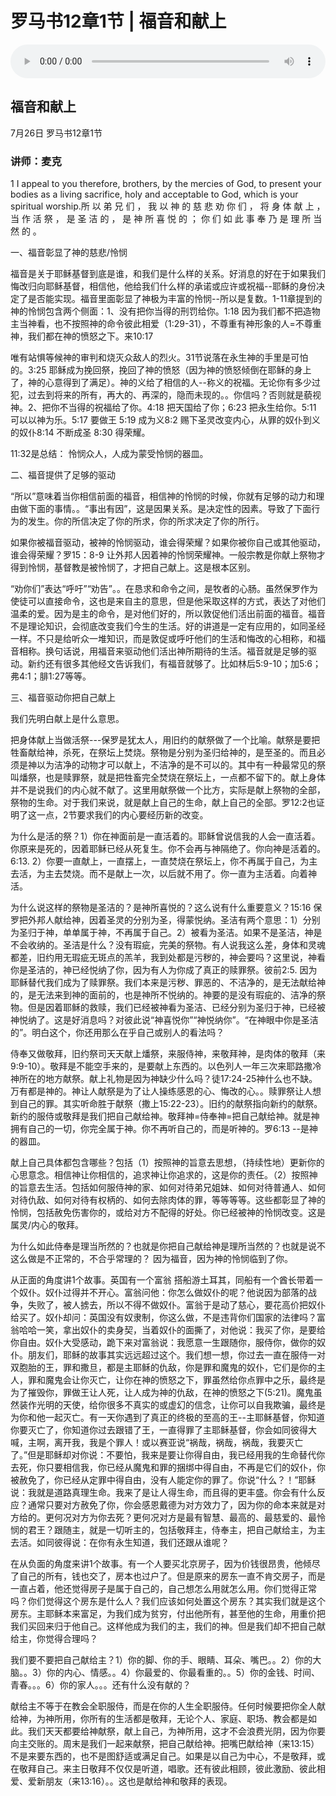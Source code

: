 # 罗马书12章1节 | 福音和献上

<audio style="width: 100%;" preload="false" controls controlslist="nodownload"><source src="https://file.simai.life/audio/mp3/2020/200727_001_Romans12-1.mp3" type="audio/mpeg">Your browser does not support the audio element.</audio>

## 福音和献上
7月26日 
罗马书12章1节
### 讲师：麦克


1 I appeal to you therefore, brothers, by the mercies of God, to present your bodies as a living sacrifice, holy and acceptable to God, which is your spiritual worship.所 以 弟 兄 们 ， 我 以 神 的 慈 悲 劝 你 们 ， 将 身 体 献 上 ， 当 作 活 祭 ， 是 圣 洁 的 ， 是 神 所 喜 悦 的 ； 你 们 如 此 事 奉 乃 是 理 所 当 然 的 。

一、福音彰显了神的慈悲/怜悯

福音是关于耶稣基督到底是谁，和我们是什么样的关系。好消息的好在于如果我们悔改归向耶稣基督，相信他，他给我们什么样的承诺或应许或祝福--耶稣的身份决定了是否能实现。福音里面彰显了神极为丰富的怜悯--所以是复数。1-11章提到的神的怜悯包含两个侧面：1、没有把你当得的刑罚给你。1:18 因为我们都不把造物主当神看，也不按照神的命令彼此相爱（1:29-31），不尊重有神形象的人=不尊重神，我们都在神的愤怒之下。来10:17 

唯有站惧等候神的审判和烧灭众敌人的烈火。31节说落在永生神的手里是可怕的。3:25 耶稣成为挽回祭，挽回了神的愤怒（因为神的愤怒倾倒在耶稣的身上了，神的心意得到了满足）。神的义给了相信的人--称义的祝福。无论你有多少过犯，过去到将来的所有，再大的、再深的，隐而未现的。。你信吗？否则就是藐视神。2、把你不当得的祝福给了你。4:18 把天国给了你；6:23 把永生给你。5:11 可以以神为乐。5:17 要做王 5:19 成为义8:2 赐下圣灵改变内心，从罪的奴仆到义的奴仆8:14 不断成圣 8:30 得荣耀。

11:32是总结： 怜悯众人，人成为蒙受怜悯的器皿。

二、福音提供了足够的驱动

“所以”意味着当你相信前面的福音，相信神的怜悯的时候，你就有足够的动力和理由做下面的事情。。“事出有因”，这是因果关系。是决定性的因素。导致了下面行为的发生。你的所信决定了你的所求，你的所求决定了你的所行。

如果你被福音驱动，被神的怜悯驱动，谁会得荣耀？如果你被你自己或其他驱动，谁会得荣耀？罗15：8-9 让外邦人因着神的怜悯荣耀神。一般宗教是你献上祭物才得到怜悯，基督教是被怜悯了，才把自己献上。这是根本区别。

“劝你们”表达“呼吁”“劝告”。。在恳求和命令之间，是牧者的心肠。虽然保罗作为使徒可以直接命令，这也是来自主的意思，但是他采取这样的方式，表达了对他们温柔的爱。因为是主的命令，是对他们好的，所以敦促他们活出前面的福音。福音不是理论知识，会彻底改变我们今生的生活。好的讲道是一定有应用的，如同圣经一样。不只是给听众一堆知识，而是敦促或呼吁他们的生活和悔改的心相称，和福音相称。换句话说，用福音来驱动他们活出神所期待的生活。福音就是足够的驱动。新约还有很多其他经文告诉我们，有福音就够了。比如林后5:9-10；加5:6；弗4:1；腓1:27等等。

三、福音驱动你把自己献上

我们先明白献上是什么意思。

把身体献上当做活祭---保罗是犹太人，用旧约的献祭做了一个比喻。献祭是要把牲畜献给神，杀死，在祭坛上焚烧。祭物是分别为圣归给神的，是至圣的。而且必须是神以为洁净的动物才可以献上，不洁净的是不可以的。其中有一种最常见的祭叫燔祭，也是赎罪祭，就是把牲畜完全焚烧在祭坛上，一点都不留下的。献上身体并不是说我们的内心就不献了。这里用献祭做一个比方，实际是献上祭物的全部，祭物的生命。对于我们来说，就是献上自己的生命，献上自己的全部。罗12:2也证明了这一点，2节要求我们的内心要经历新的改变。

为什么是活的祭？1）你在神面前是一直活着的。耶稣曾说信我的人会一直活着。你原来是死的，因着耶稣已经从死复生。你不会再与神隔绝了。你向神是活着的。6:13. 2）你要一直献上，一直摆上，一直焚烧在祭坛上，你不再属于自己，为主去活，为主去焚烧。而不是献上一次，以后就不用了。你一直为主活着。向着神活。

为什么说这样的祭物是圣洁的？是神所喜悦的？这么说有什么重要意义？15:16 保罗把外邦人献给神，因着圣灵的分别为圣，得蒙悦纳。圣洁有两个意思：1）分别为圣归于神，单单属于神，不再属于自己。2）被看为圣洁。如果不是圣洁，神是不会收纳的。圣洁是什么？没有瑕疵，完美的祭物。有人说我这么差，身体和灵魂都差，旧约用无瑕疵无斑点的羔羊，我到处都是污秽的，神会要吗？这里说，神看你是圣洁的，神已经悦纳了你，因为有人为你成了真正的赎罪祭。彼前2:5. 因为耶稣替代我们成为了赎罪祭。我们本来是污秽、罪恶的、不洁净的，是无法献给神的，是无法来到神的面前的，也是神所不悦纳的。神要的是没有瑕疵的、洁净的祭物。但是因着耶稣的救赎，我们已经被神看为圣洁、已经分别为圣归于神，已经被神悦纳了。这是好消息吗？对彼此说“神喜悦你”“神悦纳你”。“在神眼中你是圣洁的”。明白这个，你还用那么在乎自己或别人的看法吗？

侍奉又做敬拜，旧约祭司天天献上燔祭，来服侍神，来敬拜神，是肉体的敬拜（来9:9-10）。敬拜是不能空手来的，是要献上东西的。以色列人一年三次来耶路撒冷神所在的地方献祭。献上礼物是因为神缺少什么吗？徒17:24-25神什么也不缺。万有都是神的。神让人献祭是为了让人操练感恩的心、悔改的心。。赎罪祭让人想到自己的罪。其实听命胜于献祭（撒上15:22-23）。旧约的献祭指向新约的献祭。新约的服侍或敬拜是我们把自己献给神。敬拜神=侍奉神=把自己献给神。就是神拥有自己的一切，你完全属于神。你不再听自己的，而是听神的。罗6:13 --是神的器皿。

献上自己具体都包含哪些？包括（1）按照神的旨意去思想，（持续性地）更新你的心思意念。相信神让你相信的，追求神让你追求的，这是你的责任。（2）按照神的旨意去生活。包括如何服侍神的家、如何对待弟兄姐妹、如何对待普通人、如何对待仇敌、如何对待有权柄的、如何去除肉体的罪，等等等等。这些都彰显了神的怜悯，包括赦免伤害你的，或给对方不配得的好处。你已经被神的怜悯改变。这是属灵/内心的敬拜。

为什么如此侍奉是理当所然的？也就是你把自己献给神是理所当然的？也就是说不这么做是不正常的，不合乎常理的？
因为福音，因为神的怜悯临到了你。

从正面的角度讲1个故事。英国有一个富翁 搭船游土耳其，同船有一个酋长带着一个奴仆。奴仆过得并不开心。富翁问他：你怎么做奴仆的呢？他说因为部落的战争，失败了，被人掳去，所以不得不做奴仆。富翁于是动了慈心，要花高价把奴仆给买了。奴仆却问：英国没有奴隶制，你这么做，不是违背你们国家的法律吗？富翁哈哈一笑，拿出奴仆的卖身契，当着奴仆的面撕了，对他说：我买了你，是要给你自由。奴仆大受感动，跪下来对富翁说：我愿意一生跟随你，服侍你，做你的奴仆。朋友们，耶稣的故事其实远远超过这个。我们想一想，你过去一直在服侍一对双胞胎的王，罪和撒旦，都是主耶稣的仇敌，你是罪和魔鬼的奴仆，它们是你的主人，罪和魔鬼会让你灭亡，让你在神的愤怒之下，罪虽然给你点罪中之乐，最终是为了摧毁你，罪做王让人死，让人成为神的仇敌，在神的愤怒之下(5:21)。魔鬼虽然装作光明的天使，给你很多不真实的或虚幻的信念，让你可以自我欺骗，最终是为你和他一起灭亡。有一天你遇到了真正的终极的至高的王--主耶稣基督，你知道你要灭亡了，你知道你过去跟错了王，一直得罪了主耶稣基督，你会如同彼得大喊，主啊，离开我，我是个罪人！或以赛亚说“祸哉，祸哉，祸哉，我要灭亡了。”但是耶稣却对你说：不要怕，我来是要让你得自由，我已经用我的生命替代你去死，你只要相信我，你已经从魔鬼和罪的捆绑中得自由，不再是它们的奴仆，你被赦免了，你已经从定罪中得自由，没有人能定你的罪了。你说“什么？！”耶稣说：我就是道路真理生命。我来了是让人得生命，而且得的更丰盛。你会有什么反应？通常只要对方赦免了你，你会感恩戴德为对方效力了，因为你的命本来就是对方给的。更何况对方为你去死？更何况对方是最有智慧、最高的、最慈爱的、最怜悯的君王？跟随主，就是一切听主的，包括敬拜主，侍奉主，把自己献给主，为主去活。如同彼得说：在你有永生知道，我们还跟从谁呢？

在从负面的角度来讲1个故事。有一个人要买北京房子，因为价钱很昂贵，他倾尽了自己的所有，钱也交了，房本也过户了。但是原来的房东一直不肯交房子，而是一直占着，他还觉得房子是属于自己的，自己想怎么用就怎么用。你们觉得正常吗？你们觉得这个房东是什么人？我们应该如何处置这个房东？其实我们就是这个房东。主耶稣本来富足，为我们成为贫穷，付出他所有，甚至他的生命，用重价把我们买回来归于他自己。这样他成为我们的主，我们的神。但是我们却不把自己献给主，你觉得合理吗？

我们要不要把自己献给主？1）你的脚、你的手、眼睛、耳朵、嘴巴。。2）你的大脑。。3）你的内心、情感。。4）你最爱的、你最看重的。。5）你的金钱、时间、青春。。。6）你的家人。。。还有什么没有献的？

献给主不等于在教会全职服侍，而是在你的人生全职服侍。任何时候要把你全人献给神，为神所用，你所有的生活都是敬拜，无论个人、家庭、职场、教会都是如此。我们天天都要给神献祭，献上自己，为神所用，这才不会浪费光阴，因为你要向主交账的。周末是我们一起来献祭，把自己献给神。把嘴巴献给神（来13:15）不是来要东西的，也不是图舒适或满足自己。如果是以自己为中心，不是敬拜，或在敬拜自己。来主日敬拜不仅仅是听道，唱歌。还有彼此相顾，彼此激励、彼此相爱、爱新朋友（来13:16）。。这也是献给神和敬拜的表现。



